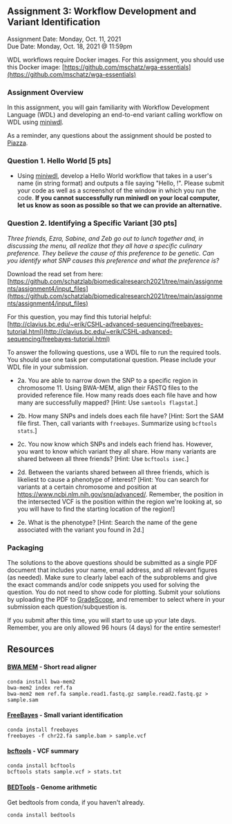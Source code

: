 ## Assignment 3: Workflow Development and Variant Identification
Assignment Date: Monday, Oct. 11, 2021 <br>
Due Date: Monday, Oct. 18, 2021 @ 11:59pm <br>

WDL workflows require Docker images. For this assignment, you should use this Docker image: [https://github.com/mschatz/wga-essentials](https://github.com/mschatz/wga-essentials)

### Assignment Overview

In this assignment, you will gain familiarity with Workflow Development Language (WDL) and developing an end-to-end variant calling workflow on WDL using [miniwdl](https://github.com/chanzuckerberg/miniwdl).

As a reminder, any questions about the assignment should be posted to [Piazza](https://piazza.com/class/ksxxhnaqr2v6gz).

### Question 1. Hello World [5 pts]

- Using [miniwdl](https://github.com/chanzuckerberg/miniwdl), develop a Hello World workflow that takes in a user's name (in string format) and outputs a file saying "Hello, <USER NAME>!". Please submit your code as well as a screenshot of the window in which you run the code. **If you cannot successfully run miniwdl on your local computer, let us know as soon as possible so that we can provide an alternative.**

### Question 2. Identifying a Specific Variant [30 pts]

*Three friends, Ezra, Sabine, and Zeb go out to lunch together and, in discussing the menu, all realize that they all have a specific culinary preference. They believe the cause of this preference to be genetic. Can you identify what SNP causes this preference and what the preference is?*

Download the read set from here: [https://github.com/schatzlab/biomedicalresearch2021/tree/main/assignments/assignment4/input_files](https://github.com/schatzlab/biomedicalresearch2021/tree/main/assignments/assignment4/input_files)

For this question, you may find this tutorial helpful: [http://clavius.bc.edu/~erik/CSHL-advanced-sequencing/freebayes-tutorial.html](http://clavius.bc.edu/~erik/CSHL-advanced-sequencing/freebayes-tutorial.html)

To answer the following questions, use a WDL file to run the required tools. You should use one task per computational question. Please include your WDL file in your submission.

- 2a. You are able to narrow down the SNP to a specific region in chromosome 11. Using BWA-MEM, align their FASTQ files to the provided reference file. How many reads does each file have and how many are successfully mapped? [Hint: Use `samtools flagstat`.]

- 2b. How many SNPs and indels does each file have? [Hint: Sort the SAM file first. Then, call variants with `freebayes`. Summarize using `bcftools stats`.]

- 2c. You now know which SNPs and indels each friend has. However, you want to know which variant they all share. How many variants are shared between all three friends? [Hint: Use `bcftools isec`.]

- 2d. Between the variants shared between all three friends, which is likeliest to cause a phenotype of interest? [Hint: You can search for variants at a certain chromosome and position at https://www.ncbi.nlm.nih.gov/snp/advanced/. Remember, the position in the intersected VCF is the position within the region we're looking at, so you will have to find the starting location of the region!]

- 2e. What is the phenotype? [Hint: Search the name of the gene associated with the variant you found in 2d.]

### Packaging

The solutions to the above questions should be submitted as a single PDF document that includes your name, email address, and all relevant figures (as needed). Make sure to clearly label each of the subproblems and give the exact commands and/or code snippets you used for solving the question. You do not need to show code for plotting. Submit your solutions by uploading the PDF to [GradeScope](https://www.gradescope.com/courses/301857), and remember to select where in your submission each question/subquestion is.

If you submit after this time, you will start to use up your late days. Remember, you are only allowed 96 hours (4 days) for the entire semester!

## Resources

#### [BWA MEM](https://github.com/lh3/bwa) - Short read aligner

```
conda install bwa-mem2
bwa-mem2 index ref.fa
bwa-mem2 mem ref.fa sample.read1.fastq.gz sample.read2.fastq.gz > sample.sam
```

#### [FreeBayes](https://github.com/ekg/freebayes) - Small variant identification

```
conda install freebayes
freebayes -f chr22.fa sample.bam > sample.vcf
```

#### [bcftools](https://samtools.github.io/bcftools/bcftools.html) - VCF summary

```
conda install bcftools
bcftools stats sample.vcf > stats.txt
```

#### [BEDTools](http://bedtools.readthedocs.io/en/latest/) - Genome arithmetic

Get bedtools from conda, if you haven't already.

```
conda install bedtools
```

